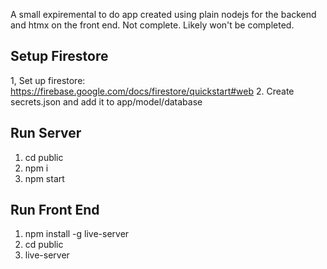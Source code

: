 A small expiremental to do app created using plain nodejs for the backend and htmx on the front end. Not complete. Likely won't be completed.

## Setup Firestore

1, Set up firestore: https://firebase.google.com/docs/firestore/quickstart#web
2. Create secrets.json and add it to app/model/database

## Run Server

1. cd public
2. npm i
3. npm start

## Run Front End

1. npm install -g live-server
2. cd public
3. live-server